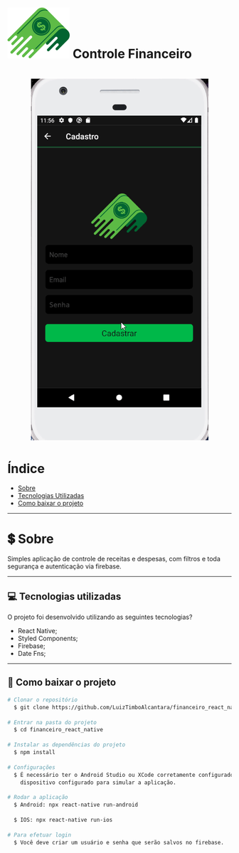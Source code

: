  <h1 align="Left">  
  <img src="src/assets/Logo.png">
  <Strong>Controle Financeiro</Strong>
 </h1>

<h1 align="center">
  <img src="src/assets/aplicacao.gif" />
<h1>

# Índice

- [Sobre](#-sobre)
- [Tecnologias Utilizadas](#-tecnologias-utilizadas)
- [Como baixar o projeto](#-como-baixar-o-projeto)

---

# 💲 Sobre

Simples aplicação de controle de receitas e despesas, com filtros e toda segurança e autenticação via firebase.

---

## 💻 Tecnologias utilizadas

O projeto foi desenvolvido utilizando as seguintes tecnologias?

- React Native;
- Styled Components;
- Firebase;
- Date Fns;

---

## 📁 Como baixar o projeto

```bash
# Clonar o repositório
  $ git clone https://github.com/LuizTimboAlcantara/financeiro_react_native

# Entrar na pasta do projeto
  $ cd financeiro_react_native

# Instalar as dependências do projeto
  $ npm install

# Configurações
  $ É necessário ter o Android Studio ou XCode corretamente configurado assim como um simulador ou 
    dispositivo configurado para simular a aplicação.

# Rodar a aplicação
  $ Android: npx react-native run-android

  $ IOS: npx react-native run-ios

# Para efetuar login
  $ Você deve criar um usuário e senha que serão salvos no firebase.
```

